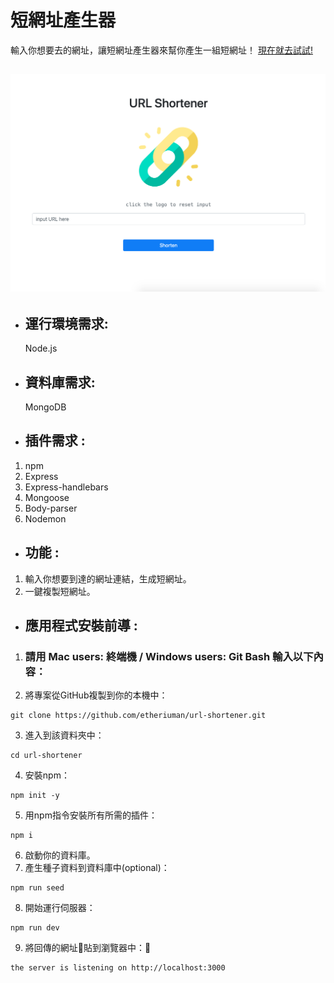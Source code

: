 # 短網址產生器
  輸入你想要去的網址，讓短網址產生器來幫你產生一組短網址！
  [現在就去試試!](https://polar-river-15707.herokuapp.com/)

![Image](https://github.com/etheriuman/url-shortener/blob/master/url-shortener-image.png)
---
- ## 運行環境需求:
  Node.js

- ## 資料庫需求:
  MongoDB

- ## 插件需求 :
1. npm
2. Express
3. Express-handlebars
4. Mongoose
5. Body-parser
6. Nodemon

- ## 功能 :
1. 輸入你想要到達的網址連結，生成短網址。
2. 一鍵複製短網址。

- ## 應用程式安裝前導 :
1. ### 請用 Mac users: 終端機 / Windows users: Git Bash 輸入以下內容：

2. 將專案從GitHub複製到你的本機中：
```
git clone https://github.com/etheriuman/url-shortener.git
```
3. 進入到該資料夾中：
```
cd url-shortener
```
4. 安裝npm：
```
npm init -y
```
5. 用npm指令安裝所有所需的插件：
```
npm i
```
6. 啟動你的資料庫。
7. 產生種子資料到資料庫中(optional)：
```
npm run seed
```
8. 開始運行伺服器：
```
npm run dev
```
9. 將回傳的網址貼到瀏覽器中：
```
the server is listening on http://localhost:3000
```
